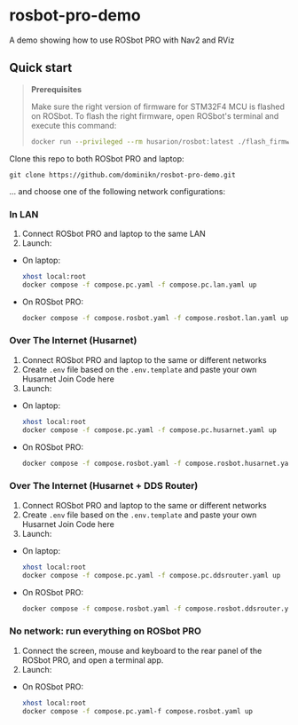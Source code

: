 # rosbot-pro-demo

A demo showing how to use ROSbot PRO with Nav2 and RViz

## Quick start

> **Prerequisites**
>
> Make sure the right version of firmware for STM32F4 MCU is flashed on ROSbot. To flash the right firmware, open ROSbot's terminal and execute this command:
> 
> ```bash 
> docker run --privileged --rm husarion/rosbot:latest ./flash_firmware_diff.sh
> ```

Clone this repo to both ROSbot PRO and laptop:

```
git clone https://github.com/dominikn/rosbot-pro-demo.git
```

... and choose one of the following network configurations:

### In LAN

1. Connect ROSbot PRO and laptop to the same LAN
2. Launch:

  - On laptop:
    
    ```bash
    xhost local:root
    docker compose -f compose.pc.yaml -f compose.pc.lan.yaml up
    ```

  - On ROSbot PRO:

    ```bash
    docker compose -f compose.rosbot.yaml -f compose.rosbot.lan.yaml up
    ```

### Over The Internet (Husarnet)

1. Connect ROSbot PRO and laptop to the same or different networks
2. Create `.env` file based on the `.env.template` and paste your own Husarnet Join Code here
3. Launch:

  - On laptop:
    
    ```bash
    xhost local:root
    docker compose -f compose.pc.yaml -f compose.pc.husarnet.yaml up
    ```

  - On ROSbot PRO:

    ```bash
    docker compose -f compose.rosbot.yaml -f compose.rosbot.husarnet.yaml up
    ```

### Over The Internet (Husarnet + DDS Router)

1. Connect ROSbot PRO and laptop to the same or different networks
2. Create `.env` file based on the `.env.template` and paste your own Husarnet Join Code here
3. Launch:

  - On laptop:
    
    ```bash
    xhost local:root
    docker compose -f compose.pc.yaml -f compose.pc.ddsrouter.yaml up
    ```

  - On ROSbot PRO:

    ```bash
    docker compose -f compose.rosbot.yaml -f compose.rosbot.ddsrouter.yaml up
    ```

### No network: run everything on ROSbot PRO

1. Connect the screen, mouse and keyboard to the rear panel of the ROSbot PRO, and open a terminal app.
2. Launch:

  - On ROSbot PRO:

    ```bash
    xhost local:root
    docker compose -f compose.pc.yaml-f compose.rosbot.yaml up
    ```